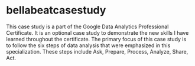 # bellabeatcasestudy
This case study is a part of the Google Data Analytics Professional Certificate. It is an optional case study to demonstrate the new skills I have learned throughout the certificate. The primary focus of this case study is to follow the six steps of data analysis that were emphasized in this specialization. These steps include Ask, Prepare, Process, Analyze, Share, Act.
